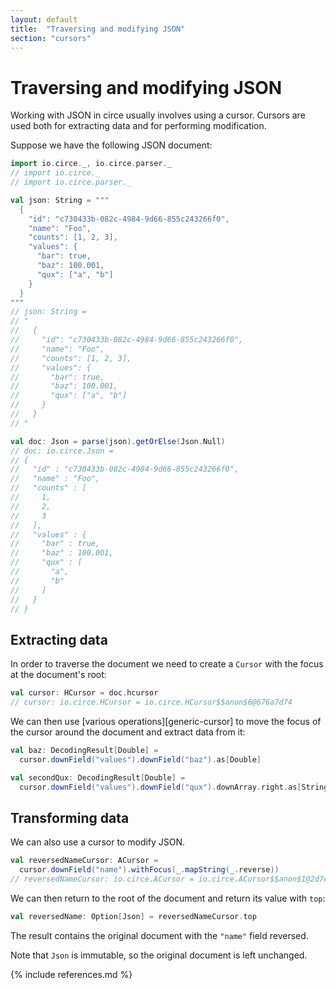 ```yaml
---
layout: default
title:  "Traversing and modifying JSON"
section: "cursors"
---
```


# Traversing and modifying JSON

Working with JSON in circe usually involves using a cursor. Cursors are used both for extracting
data and for performing modification.

Suppose we have the following JSON document:

```scala
import io.circe._, io.circe.parser._
// import io.circe._
// import io.circe.parser._

val json: String = """
  {
    "id": "c730433b-082c-4984-9d66-855c243266f0",
    "name": "Foo",
    "counts": [1, 2, 3],
    "values": {
      "bar": true,
      "baz": 100.001,
      "qux": ["a", "b"]
    }
  }
"""
// json: String =
// "
//   {
//     "id": "c730433b-082c-4984-9d66-855c243266f0",
//     "name": "Foo",
//     "counts": [1, 2, 3],
//     "values": {
//       "bar": true,
//       "baz": 100.001,
//       "qux": ["a", "b"]
//     }
//   }
// "

val doc: Json = parse(json).getOrElse(Json.Null)
// doc: io.circe.Json =
// {
//   "id" : "c730433b-082c-4984-9d66-855c243266f0",
//   "name" : "Foo",
//   "counts" : [
//     1,
//     2,
//     3
//   ],
//   "values" : {
//     "bar" : true,
//     "baz" : 100.001,
//     "qux" : [
//       "a",
//       "b"
//     ]
//   }
// }
```

## Extracting data

In order to traverse the document we need to create a `Cursor` with the focus at the document's
root:

```scala
val cursor: HCursor = doc.hcursor
// cursor: io.circe.HCursor = io.circe.HCursor$$anon$6@676a7d74
```

We can then use [various operations][generic-cursor] to move the focus of the cursor around the
document and extract data from it:

```scala
val baz: DecodingResult[Double] =
  cursor.downField("values").downField("baz").as[Double]

val secondQux: DecodingResult[Double] =
  cursor.downField("values").downField("qux").downArray.right.as[String]
```

## Transforming data

We can also use a cursor to modify JSON. 

```scala
val reversedNameCursor: ACursor =
  cursor.downField("name").withFocus(_.mapString(_.reverse))
// reversedNameCursor: io.circe.ACursor = io.circe.ACursor$$anon$1@2d7ef82f
```

We can then return to the root of the document and return its value with `top`:

```scala
val reversedName: Option[Json] = reversedNameCursor.top
```

The result contains the original document with the `"name"` field reversed.

Note that `Json` is immutable, so the original document is left unchanged.

{% include references.md %}
